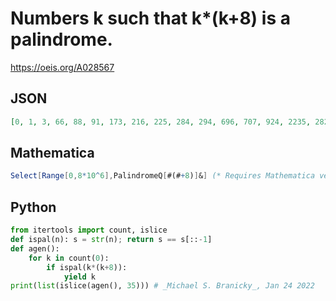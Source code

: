 # Numbers k such that k\*\(k\+8\) is a palindrome\.
https://oeis.org/A028567
## JSON
```JSON
[0, 1, 3, 66, 88, 91, 173, 216, 225, 284, 294, 696, 707, 924, 2235, 2828, 6996, 9394, 28314, 30031, 57489, 69996, 93844, 188583, 228175, 241097, 283778, 298144, 597883, 699996, 896478, 1934063, 2281817, 6999996, 7243225, 17646619, 17869169, 19782199, 23352327]
```
## Mathematica
```Mathematica
Select[Range[0,8*10^6],PalindromeQ[#(#+8)]&] (* Requires Mathematica version 10 or later *) (* _Harvey P. Dale_, May 28 2017 *)
```
## Python
```Python
from itertools import count, islice
def ispal(n): s = str(n); return s == s[::-1]
def agen():
    for k in count(0):
        if ispal(k*(k+8)):
            yield k
print(list(islice(agen(), 35))) # _Michael S. Branicky_, Jan 24 2022
```
